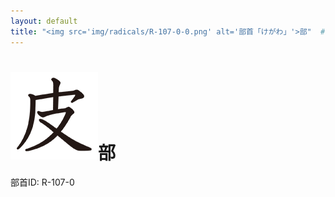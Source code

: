 ```yaml
---
layout: default
title: "<img src='img/radicals/R-107-0-0.png' alt='部首「けがわ」'>部"  # glyphをタイトルに使用
---
```


# <img src='img/radicals/R-107-0-0.png' alt='部首「けがわ」'>部
部首ID: R-107-0
